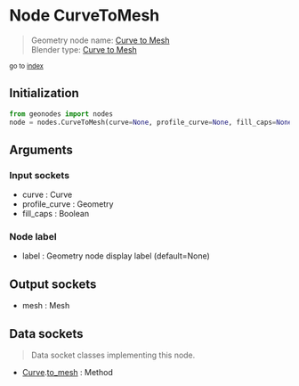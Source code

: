 
# Node CurveToMesh

> Geometry node name: [Curve to Mesh](https://docs.blender.org/manual/en/latest/modeling/geometry_nodes/curve/curve_to_mesh.html)<br>
  Blender type: [Curve to Mesh](https://docs.blender.org/api/current/bpy.types.GeometryNodeCurveToMesh.html)
  
<sub>go to [index](/docs/index.md)</sub>

Initialization
--------------

```python
from geonodes import nodes
node = nodes.CurveToMesh(curve=None, profile_curve=None, fill_caps=None, label=None)
```



## Arguments


### Input sockets

- curve : Curve
- profile_curve : Geometry
- fill_caps : Boolean

### Node label

- label : Geometry node display label (default=None)

## Output sockets

- mesh : Mesh

## Data sockets

> Data socket classes implementing this node.
  
  
- [Curve](/docs/sockets/Curve.md).[to_mesh](/docs/sockets/Curve.md#to_mesh) : Method
  
